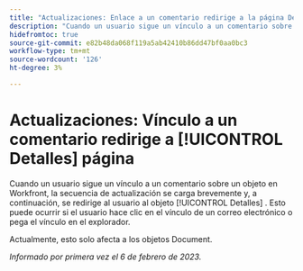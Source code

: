```yaml
---
title: "Actualizaciones: Enlace a un comentario redirige a la página Detalles"
description: "Cuando un usuario sigue un vínculo a un comentario sobre un objeto en Workfront, el flujo de actualización se carga brevemente y, a continuación, se redirige al usuario al área Detalles del objeto. Esto puede ocurrir si el usuario hace clic en el vínculo de un correo electrónico o pega el vínculo en su explorador."
hidefromtoc: true
source-git-commit: e82b48da068f119a5ab42410b86dd47bf0aa0bc3
workflow-type: tm+mt
source-wordcount: '126'
ht-degree: 3%

---
```



# Actualizaciones: Vínculo a un comentario redirige a [!UICONTROL Detalles] página

Cuando un usuario sigue un vínculo a un comentario sobre un objeto en Workfront, la secuencia de actualización se carga brevemente y, a continuación, se redirige al usuario al objeto [!UICONTROL Detalles] . Esto puede ocurrir si el usuario hace clic en el vínculo de un correo electrónico o pega el vínculo en el explorador.

Actualmente, esto solo afecta a los objetos Document.

_Informado por primera vez el 6 de febrero de 2023._

